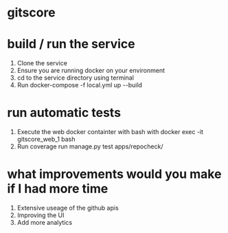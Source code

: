 # gitscore

# build / run the service
1. Clone the service
2. Ensure you are running docker on your environment
3. cd to the service directory using terminal
4. Run docker-compose -f local.yml up --build

# run automatic tests
1. Execute the web docker containter with bash with docker exec -it gitscore_web_1 bash
2. Run coverage run manage.py test apps/repocheck/

# what improvements would you make if I had more time
1. Extensive useage of the github apis 
2. Improving the UI
3. Add more analytics 


